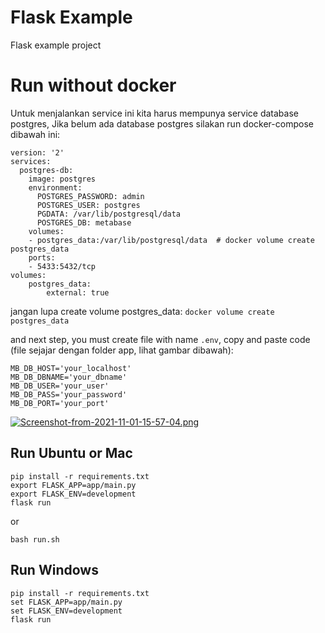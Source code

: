 # Flask Example

Flask example project

# Run without docker
Untuk menjalankan service ini kita harus mempunya service database postgres, Jika belum ada database postgres silakan run docker-compose dibawah ini:
```
version: '2'
services:
  postgres-db:
    image: postgres
    environment:
      POSTGRES_PASSWORD: admin
      POSTGRES_USER: postgres
      PGDATA: /var/lib/postgresql/data
      POSTGRES_DB: metabase
    volumes:
    - postgres_data:/var/lib/postgresql/data  # docker volume create postgres_data
    ports:
    - 5433:5432/tcp
volumes:
    postgres_data:
        external: true
```
jangan lupa create volume postgres_data:
```docker volume create postgres_data```

and next step, you must create file with name `.env`, copy and paste code (file sejajar dengan folder app, lihat gambar dibawah):
```
MB_DB_HOST='your_localhost'
MB_DB_DBNAME='your_dbname'
MB_DB_USER='your_user'
MB_DB_PASS='your_password'
MB_DB_PORT='your_port'
```
[![Screenshot-from-2021-11-01-15-57-04.png](https://i.postimg.cc/BvFhfW1s/Screenshot-from-2021-11-01-15-57-04.png)](https://postimg.cc/SXyLcvrt)

## Run Ubuntu or Mac
```
pip install -r requirements.txt
export FLASK_APP=app/main.py
export FLASK_ENV=development
flask run
```
or
```
bash run.sh
```

## Run Windows
```
pip install -r requirements.txt
set FLASK_APP=app/main.py
set FLASK_ENV=development
flask run
```
